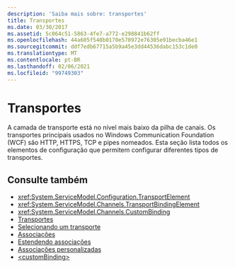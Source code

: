 ```yaml
---
description: 'Saiba mais sobre: transportes'
title: Transportes
ms.date: 03/30/2017
ms.assetid: 5c064c51-5863-4fe7-a772-e298841b62ff
ms.openlocfilehash: 44a605f540b0170e570972e76305e91becba46e1
ms.sourcegitcommit: ddf7edb67715a5b9a45e3dd44536dabc153c1de0
ms.translationtype: MT
ms.contentlocale: pt-BR
ms.lasthandoff: 02/06/2021
ms.locfileid: "99749303"
---
```

# <a name="transports"></a>Transportes

A camada de transporte está no nível mais baixo da pilha de canais. Os transportes principais usados no Windows Communication Foundation (WCF) são HTTP, HTTPS, TCP e pipes nomeados. Esta seção lista todos os elementos de configuração que permitem configurar diferentes tipos de transportes.  
  
## <a name="see-also"></a>Consulte também

- <xref:System.ServiceModel.Configuration.TransportElement>
- <xref:System.ServiceModel.Channels.TransportBindingElement>
- <xref:System.ServiceModel.Channels.CustomBinding>
- [Transportes](../../../wcf/feature-details/transports.md)
- [Selecionando um transporte](../../../wcf/feature-details/choosing-a-transport.md)
- [Associações](../../../wcf/bindings.md)
- [Estendendo associações](../../../wcf/extending/extending-bindings.md)
- [Associações personalizadas](../../../wcf/extending/custom-bindings.md)
- [\<customBinding>](custombinding.md)

